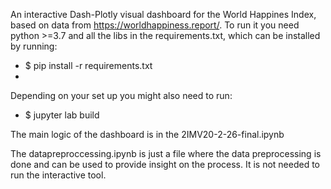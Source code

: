 An interactive Dash-Plotly visual dashboard for the World Happines Index, based on data from https://worldhappiness.report/. To run it you need python >=3.7 and all the libs in the requirements.txt, which can be installed by running:
- $ pip install -r requirements.txt
- 
Depending on your set up you might also need to run:

- $ jupyter lab build

The main logic of the dashboard is in the 2IMV20-2-26-final.ipynb


The datapreproccessing.ipynb is just a file where the data preprocessing is done and can be used to provide insight on the process. It is not needed to run the interactive  tool.
